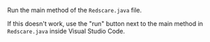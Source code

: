Run the main method of the `Redscare.java` file.

If this doesn't work, use the "run" button next to the main method in `Redscare.java` inside Visual Studio Code.